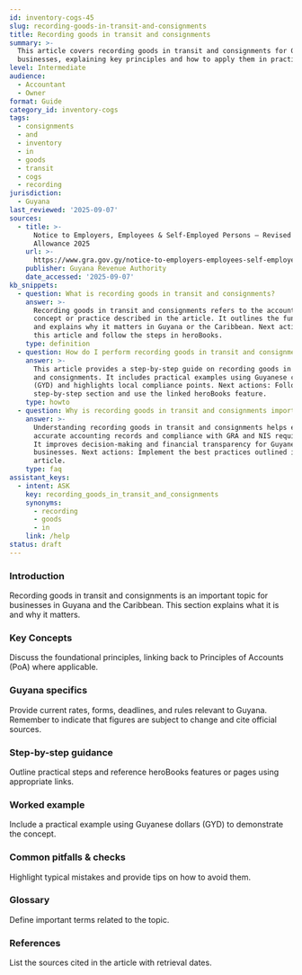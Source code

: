 ```yaml
---
id: inventory-cogs-45
slug: recording-goods-in-transit-and-consignments
title: Recording goods in transit and consignments
summary: >-
  This article covers recording goods in transit and consignments for Guyanese
  businesses, explaining key principles and how to apply them in practice.
level: Intermediate
audience:
  - Accountant
  - Owner
format: Guide
category_id: inventory-cogs
tags:
  - consignments
  - and
  - inventory
  - in
  - goods
  - transit
  - cogs
  - recording
jurisdiction:
  - Guyana
last_reviewed: '2025-09-07'
sources:
  - title: >-
      Notice to Employers, Employees & Self-Employed Persons – Revised Personal
      Allowance 2025
    url: >-
      https://www.gra.gov.gy/notice-to-employers-employees-self-employed-persons-revised-personal-allowance-and-deductions-for-income-tax-2025-copy/
    publisher: Guyana Revenue Authority
    date_accessed: '2025-09-07'
kb_snippets:
  - question: What is recording goods in transit and consignments?
    answer: >-
      Recording goods in transit and consignments refers to the accounting
      concept or practice described in the article. It outlines the fundamentals
      and explains why it matters in Guyana or the Caribbean. Next actions: Read
      this article and follow the steps in heroBooks.
    type: definition
  - question: How do I perform recording goods in transit and consignments in heroBooks?
    answer: >-
      This article provides a step-by-step guide on recording goods in transit
      and consignments. It includes practical examples using Guyanese currency
      (GYD) and highlights local compliance points. Next actions: Follow the
      step-by-step section and use the linked heroBooks feature.
    type: howto
  - question: Why is recording goods in transit and consignments important?
    answer: >-
      Understanding recording goods in transit and consignments helps ensure
      accurate accounting records and compliance with GRA and NIS requirements.
      It improves decision-making and financial transparency for Guyanese
      businesses. Next actions: Implement the best practices outlined in the
      article.
    type: faq
assistant_keys:
  - intent: ASK
    key: recording_goods_in_transit_and_consignments
    synonyms:
      - recording
      - goods
      - in
    link: /help
status: draft
---
```


### Introduction
Recording goods in transit and consignments is an important topic for businesses in Guyana and the Caribbean. This section explains what it is and why it matters.

### Key Concepts
Discuss the foundational principles, linking back to Principles of Accounts (PoA) where applicable.

### Guyana specifics
Provide current rates, forms, deadlines, and rules relevant to Guyana. Remember to indicate that figures are subject to change and cite official sources.

### Step-by-step guidance
Outline practical steps and reference heroBooks features or pages using appropriate links.

### Worked example
Include a practical example using Guyanese dollars (GYD) to demonstrate the concept.

### Common pitfalls & checks
Highlight typical mistakes and provide tips on how to avoid them.

### Glossary
Define important terms related to the topic.

### References
List the sources cited in the article with retrieval dates.
